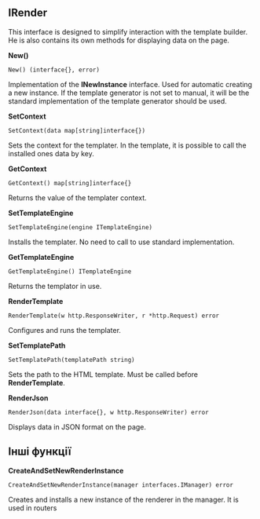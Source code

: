 ## IRender
This interface is designed to simplify interaction with the template builder. He is also 
contains its own methods for displaying data on the page.

__New()__
```
New() (interface{}, error)
```
Implementation of the __INewInstance__ interface. Used for automatic 
creating a new instance. If the template generator is not set to manual, it will be 
the standard implementation of the template generator should be used.

__SetContext__
```
SetContext(data map[string]interface{})
```
Sets the context for the templater. In the template, it is possible to call the installed ones 
data by key.

__GetContext__
```
GetContext() map[string]interface{}
```
Returns the value of the templater context.

__SetTemplateEngine__
```
SetTemplateEngine(engine ITemplateEngine)
```
Installs the templater. No need to call to use standard implementation.

__GetTemplateEngine__
```
GetTemplateEngine() ITemplateEngine
```
Returns the templator in use.

__RenderTemplate__
```
RenderTemplate(w http.ResponseWriter, r *http.Request) error
```
Configures and runs the templater.

__SetTemplatePath__
```
SetTemplatePath(templatePath string)
```
Sets the path to the HTML template. Must be called before __RenderTemplate__.

__RenderJson__
```
RenderJson(data interface{}, w http.ResponseWriter) error
```
Displays data in JSON format on the page.

## Інші функції

__CreateAndSetNewRenderInstance__
```
CreateAndSetNewRenderInstance(manager interfaces.IManager) error
```
Creates and installs a new instance of the renderer in the manager. It is used in 
routers